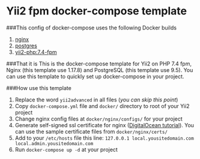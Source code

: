 # Yii2 fpm docker-compose template

###This config of docker-compose uses the following Docker builds
1. [nginx](https://registry.hub.docker.com/_/nginx)
2. [postgres](https://registry.hub.docker.com/_/postgres)
3. [yii2-php:7.4-fpm](https://registry.hub.docker.com/r/yiisoftware/yii2-php)

###That it is
This is the docker-compose template for Yii2 on PHP 7.4 fpm, Nginx (this template use 1.17.8) and PostgreSQL (this template use 9.5).
You can use this template to quickly set up docker-compose in your project.

###How use this template
1. Replace the word `yii2advanced` in all files (_you can skip this point_)
2. Copy `docker-compose.yml` file and `docker/` directory to root of your Yii2 project
3. Change nginx config files at `docker/nginx/configs/` for your project
4. Generate self-signed ssl certificate for nginx ([DigitalOcean tutorial](https://www.digitalocean.com/community/tutorials/how-to-create-a-self-signed-ssl-certificate-for-nginx-in-ubuntu-18-04)).
You can use the sample certificate files from `docker/nginx/certs/`
5. Add to your `/etc/hosts` file this line: `127.0.0.1 local.yousitedomain.com local.admin.yousitedomain.com`
6. Run `docker-compose up -d` at your project
